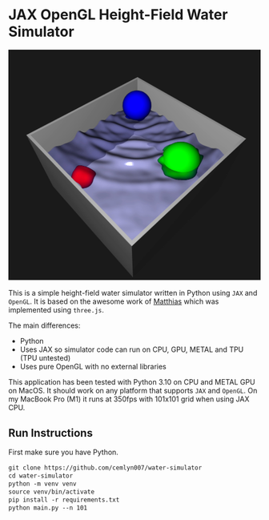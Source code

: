# JAX OpenGL Height-Field Water Simulator

[![Simulation YouTube Video](images/simulation.jpeg)](https://youtu.be/Vrl7CklleO4?si=gBdu8EDwAdmfNjJm)

This is a simple height-field water simulator written in Python using `JAX` and `OpenGL`. It is based on the awesome work of [Matthias](https://www.youtube.com/watch?v=hswBi5wcqAA) which was implemented using `three.js`.

The main differences:
* Python
* Uses JAX so simulator code can run on CPU, GPU, METAL and TPU (TPU untested)
* Uses pure OpenGL with no external libraries

This application has been tested with Python 3.10 on CPU and METAL GPU on MacOS. It should work on any platform that supports `JAX` and `OpenGL`. On my MacBook Pro (M1) it runs at 350fps with 101x101 grid when using JAX CPU.

## Run Instructions
First make sure you have Python.
```
git clone https://github.com/cemlyn007/water-simulator
cd water-simulator
python -m venv venv
source venv/bin/activate
pip install -r requirements.txt
python main.py --n 101
```
